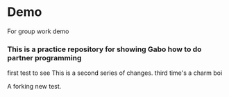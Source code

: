 # Demo
For group work demo 
### This is a practice repository for showing Gabo how to do partner programming ###
first test to see 
This is a second series of changes.
third time's a charm boi

A forking new test. 
